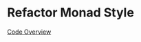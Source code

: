 # Refactor Monad Style
[Code Overview](https://blog.infiniterecursion.codes/posts/2020-06-24-refactor-monad-style-intro.html)

